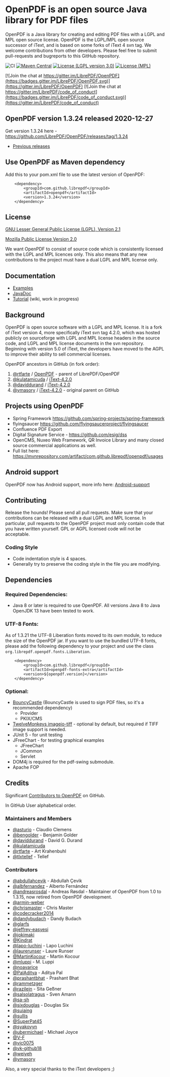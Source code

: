 # OpenPDF is an open source Java library for PDF files #

OpenPDF is a Java library for creating and editing PDF files with a LGPL and MPL open source
license. OpenPDF is the LGPL/MPL open source successor of iText, and is based on some forks of iText
4 svn tag. We welcome contributions from other developers. Please feel free to submit pull-requests
and bugreports to this GitHub repository.

![CI](https://github.com/LibrePDF/OpenPDF/workflows/OpenPDF%20CI/badge.svg)
[![Maven Central](https://maven-badges.herokuapp.com/maven-central/com.github.librepdf/openpdf/badge.svg)](https://maven-badges.herokuapp.com/maven-central/com.github.librepdf/openpdf)
[![License (LGPL version 3.0)](https://img.shields.io/badge/license-GNU%20LGPL%20version%202.1-blue.svg?style=flat-square)](http://opensource.org/licenses/LGPL-2.1)
[![License (MPL)](https://img.shields.io/badge/license-Mozilla%20Public%20License-yellow.svg?style=flat-square)](http://opensource.org/licenses/MPL-2.0)

[![Join the chat at https://gitter.im/LibrePDF/OpenPDF](https://badges.gitter.im/LibrePDF/OpenPDF.svg)](https://gitter.im/LibrePDF/OpenPDF)
[![Join the chat at https://gitter.im/LibrePDF/code_of_conduct](https://badges.gitter.im/LibrePDF/code_of_conduct.svg)](https://gitter.im/LibrePDF/code_of_conduct)

## OpenPDF version 1.3.24 released 2020-12-27 ##

Get version 1.3.24 here - https://github.com/LibrePDF/OpenPDF/releases/tag/1.3.24

- [Previous releases](https://github.com/LibrePDF/OpenPDF/releases)

## Use OpenPDF as Maven dependency

Add this to your pom.xml file to use the latest version of OpenPDF:

        <dependency>
            <groupId>com.github.librepdf</groupId>
            <artifactId>openpdf</artifactId>
            <version>1.3.24</version>
        </dependency>

## License ##

[GNU Lesser General Public License (LGPL), Version 2.1](https://www.gnu.org/licenses/old-licenses/lgpl-2.1)

[Mozilla Public License Version 2.0](http://www.mozilla.org/MPL/2.0/)

We want OpenPDF to consist of source code which is consistently licensed with the LGPL and MPL
licences only. This also means that any new contributions to the project must have a dual LGPL and
MPL license only.

## Documentation ##

- [Examples](pdf-toolbox/src/test/java/com/lowagie/examples/)
- [JavaDoc](https://librepdf.github.io/OpenPDF/docs-1-3-17/)
- [Tutorial](https://github.com/LibrePDF/OpenPDF/wiki/Tutorial) (wiki, work in progress)

## Background ##

OpenPDF is open source software with a LGPL and MPL license. It is a fork of iText version 4, more
specifically iText svn tag 4.2.0, which was hosted publicly on sourceforge with LGPL and MPL license
headers in the source code, and LGPL and MPL license documents in the svn repository. Beginning with
version 5.0 of iText, the developers have moved to the AGPL to improve their ability to sell
commercial licenses.

OpenPDF ancestors in GitHub (in fork order):

1. [@rtfarte](https://github.com/rtfarte) / [OpenPDF](https://github.com/rtfarte/OpenPDF) - parent
   of LibrePDF/OpenPDF
2. [@kulatamicuda](https://github.com/kulatamicuda)
   / [iText-4.2.0](https://github.com/kulatamicuda/iText-4.2.0)
3. [@daviddurand](https://github.com/daviddurand)
   / [iText-4.2.0](https://github.com/daviddurand/iText-4.2.0)
4. [@ymasory](https://github.com/ymasory) / [iText-4.2.0](https://github.com/ymasory/iText-4.2.0) -
   original parent on GitHub

## Projects using OpenPDF ##

- Spring Framework https://github.com/spring-projects/spring-framework
- flyingsaucer https://github.com/flyingsaucerproject/flyingsaucer
- Confluence PDF Export
- Digital Signature Service - https://github.com/esig/dss
- OpenCMS, Nuxeo Web Framework, QR Invoice Library and many closed source commercial applications as
  well.
- Full list here: https://mvnrepository.com/artifact/com.github.librepdf/openpdf/usages

## Android support ##

OpenPDF now has Android support, more info
here: [Android-support](https://github.com/LibrePDF/OpenPDF/wiki/Android-support)

## Contributing ##

Release the hounds!  Please send all pull requests. Make sure that your contributions can be
released with a dual LGPL and MPL license. In particular, pull requests to the OpenPDF project must
only contain code that you have written yourself. GPL or AGPL licensed code will not be acceptable.

### Coding Style ###

- Code indentation style is 4 spaces.
- Generally try to preserve the coding style in the file you are modifying.

## Dependencies ##

### Required Dependencies: ###

- Java 8 or later is required to use OpenPDF. All versions Java 8 to Java OpenJDK 13 have been
  tested to work.

### UTF-8 Fonts: ###

As of 1.3.21 the UTF-8 Liberation fonts moved to its own module, to reduce the size of the OpenPDF
jar. If you want to use the bundled UTF-8 fonts, please add the following dependency to your project
and use the class `org.librepdf.openpdf.fonts.Liberation`.

        <dependency>
            <groupId>com.github.librepdf</groupId>
            <artifactId>openpdf-fonts-extra</artifactId>
            <version>${openpdf.version}</version>
        </dependency>

### Optional: ###

  - [BouncyCastle](https://www.bouncycastle.org/) (BouncyCastle is used to sign PDF files, so it's a recommended dependency)
    - Provider
    - PKIX/CMS
 - [TwelveMonkeys imageio-tiff](https://github.com/haraldk/TwelveMonkeys/) - optional by default, but required if TIFF image support is needed.
 - JUnit 5 - for unit testing
 - JFreeChart - for testing graphical examples
   - JFreeChart
   - JCommon
   - Servlet
 - DOM4j is required for the pdf-swing submodule.
 - Apache FOP

## Credits ##
Significant [Contributors to OpenPDF](https://github.com/LibrePDF/OpenPDF/graphs/contributors) on GitHub.

In GitHub User alphabetical order.

### Maintainers and Members ###
* [@asturio](https://github.com/asturio) - Claudio Clemens
* [@bengolder](https://github.com/bengolder) - Benjamin Golder
* [@daviddurand](https://github.com/daviddurand) - David G. Durand
* [@kulatamicuda](https://github.com/kulatamicuda)
* [@rtfarte](https://github.com/rtfarte) - Art Krahenbuhl
* [@tlxtellef](https://github.com/tlxtellef) - Tellef

### Contributors ###
* [@abdullahcevik](https://github.com/abdullahcevik) - Abdullah Çevik
* [@albfernandez](https://github.com/albfernandez) - Alberto Fernández
* [@andreasrosdal](https://github.com/andreasrosdal) - Andreas Røsdal - Maintainer of OpenPDF from 1.0 to 1.3.15, now retired from OpenPDF development.
* [@armin-weber](https://github.com/armin-weber)
* [@chrismaster](https://github.com/chrismaster) - Chris Master
* [@codecracker2014](https://github.com/codecracker2014)
* [@dandybudach](https://github.com/dandybudach) - Dandy Budach
* [@glarfs](https://github.com/glarfs)
* [@jeffrey-easyesi](https://github.com/jeffrey-easyesi)
* [@jokimaki](https://github.com/jokimaki)
* [@Kindrat](https://github.com/Kindrat)
* [@lapo-luchini](https://github.com/lapo-luchini) - Lapo Luchini
* [@laurerunser](https://github.com/laurerunser) - Laure Runser
* [@MartinKocour](https://github.com/MartinKocour) - Martin Kocour
* [@mluppi](https://github.com/mluppi) - M. Luppi
* [@noavarice](https://github.com/noavarice)
* [@PalAditya](https://github.com/PalAditya) - Aditya Pal
* [@prashantbhat](https://github.com/prashantbhat) - Prashant Bhat
* [@rammetzger](https://github.com/rammetzger)
* [@razilein](https://github.com/razilein) - Sita Geßner
* [@salsolatragus](https://github.com/salsolatragus) - Sven Amann
* [@sa-sh](https://github.com/sa-sh)
* [@sixdouglas](https://github.com/sixdouglas) - Douglas Six
* [@suiaing](https://github.com/suiaing)
* [@sullis](https://github.com/sullis)
* [@SuperPat45](https://github.com/SuperPat45)
* [@syakovyn](https://github.com/syakovyn)
* [@ubermichael](https://github.com/ubermichael) - Michael Joyce
* [@V-F](https://github.com/V-F)
* [@vic0075](https://github.com/vic0075)
* [@vk-github18](https://github.com/vk-github18)
* [@weiyeh](https://github.com/weiyeh)
* [@ymasory](https://github.com/ymasory)

Also, a very special thanks to the iText developers ;)
